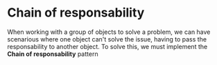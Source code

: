 # Chain of responsability

When working with a group of objects to solve a problem, we can have scenarious where one object can't solve the issue, having to pass the responsability to another object. To solve this, we must implement the **Chain of responsability** pattern